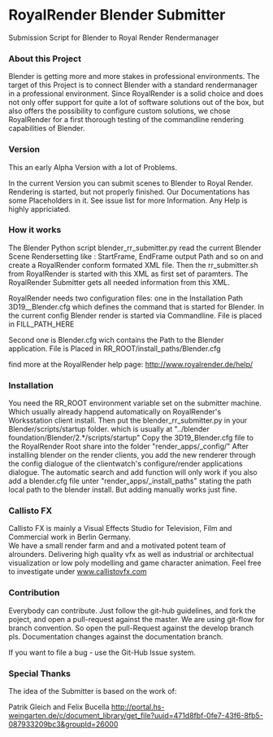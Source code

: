 RoyalRender Blender Submitter
=============================

Submission Script for Blender to Royal Render Rendermanager

### About this Project
Blender is getting more and more stakes in professional environments. The target of this Project is to connect Blender with
a standard rendermanager in a professional environment. Since RoyalRender is a solid choice and does not only offer support for quite 
a lot of software solutions out of the box, but also offers the possibility to configure custom solutions, we chose RoyalRender for a 
first thorough testing of the commandline rendering capabilities of Blender.     
 

### Version

This an early Alpha Version with a lot of Problems.

In the current Version you can submit scenes to Blender to Royal Render. Rendering is started, but not properly finished. Our Documentations has some Placeholders in it.
See issue list for more Information.
Any Help is highly appriciated.


### How it works

The Blender Python script blender_rr_submitter.py read the current Blender Scene Rendersetting like : StartFrame, EndFrame
output Path and so on and create a RoyalRender conform formated XML file. Then the rr_submitter.sh from RoyalRender is started with
this XML as first set of paramters. The RoyalRender Submitter gets all needed information from this XML.

RoyalRender needs two configuration files: one in the Installation Path 3D19__Blender.cfg which defines the command that
is started for Blender. In the current config Blender render is started via Commandline.  File is placed in
FILL_PATH_HERE

Second one is Blender.cfg wich contains the Path to the Blender application.
 File is Placed in RR_ROOT/install_paths/Blender.cfg

find more at the RoyalRender help page: http://www.royalrender.de/help/


### Installation

You need the RR_ROOT environment variable set on the submitter machine. Which usually already happend automatically on RoyalRender's Worksstation
client install.
Then put the blender_rr_submitter.py in your Blender/scripts/startup folder. which is usually at "../blender foundation/Blender/2.*/scripts/startup"
Copy the 3D19_Blender.cfg file to the RoyalRender Root share into the folder "render_apps/_config/"
After installing blender on the render clients, you add the new renderer through the config dialogue of the clientwatch's configure/render applications
dialogue. The automatic search and add function will only work if you also add a blender.cfg file unter "render_apps/_install_paths" stating the path
local path to the blender install. But adding manually works just fine.


### Callisto FX

Callisto FX is mainly a Visual Effects Studio for Television, Film and Commercial work in Berlin Germany.  
We have a small render farm and and a motivated potent team of alrounders. Delivering high quality vfx as well as industrial or architectual visualization
or low poly modelling and game character animation. 
Feel free to investigate under www.callistovfx.com

### Contribution
Everybody can contribute. Just follow the git-hub guidelines, and fork the poject, and open a pull-request against
the master. We are using git-flow for branch convention. So open the pull-Request against the develop branch pls.
Documentation changes against the documentation branch.

 If you want to file a bug - use the Git-Hub Issue system.

### Special Thanks

The idea of the Submitter is based on the work of:

Patrik Gleich and Felix Bucella
http://portal.hs-weingarten.de/c/document_library/get_file?uuid=471d8fbf-0fe7-43f6-8fb5-087933209bc3&groupId=26000



